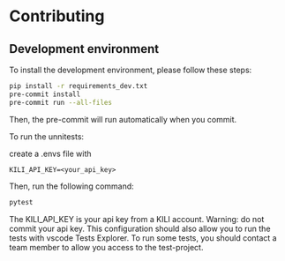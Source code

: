 # Contributing

## Development environment

To install the development environment, please follow these steps:
```bash
pip install -r requirements_dev.txt
pre-commit install
pre-commit run --all-files
```

Then, the pre-commit will run automatically when you commit.



To run the unnitests:

create a .envs file with

```
KILI_API_KEY=<your_api_key>
```

Then, run the following command:

```bash
pytest
```

The KILI_API_KEY is your api key from a KILI account.
Warning: do not commit your api key.
This configuration should also allow you to run the tests with vscode Tests Explorer.
To run some tests, you should contact a team member to allow you access to the test-project.
